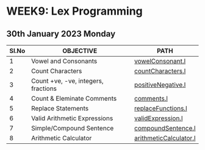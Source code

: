# WEEK9: Lex Programming

## 30th January 2023 Monday

| Sl.No | OBJECTIVE                           | PATH                                                 |
| ----- | ----------------------------------- | ---------------------------------------------------- |
| 1     | Vowel and Consonants                | [vowelConsonant.l](./1_vowelConsonant.l)             |
| 2     | Count Characters                    | [countCharacters.l](./2_countCharacters.l)           |
| 3     | Count +ve, -ve, integers, fractions | [positiveNegative.l](./3_positiveNegative.l)         |
| 4     | Count & Eleminate Comments          | [comments.l](./4_comments.l)                         |
| 5     | Replace Statements                  | [replaceFunctions.l](./5_replaceFunctions.l)         |
| 6     | Valid Arithmetic Expressions        | [validExpression.l](./6_validExpression.l)           |
| 7     | Simple/Compound Sentence            | [compoundSentence.l](./7_compoundSentence.l)         |
| 8     | Arithmetic Calculator               | [arithmeticCalculator.l](./8_arithmeticCalculator.l) |
